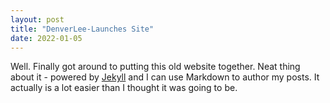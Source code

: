 ```yaml
---
layout: post
title: "DenverLee-Launches Site"
date: 2022-01-05
---
```


Well. Finally got around to putting this old website together. 
Neat thing about it - powered by [Jekyll](http://jekyllrb.com) 
and I can use Markdown to author my posts. It actually is a lot easier than I thought it was going to be.
